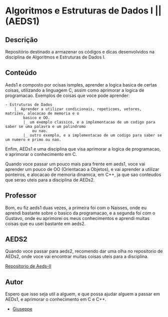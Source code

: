 #  Algoritmos e Estruturas de Dados I || (AEDS1)

## Descrição
Repositório destinado a armazenar os códigos e dicas desenvolvidos na disciplina de Algoritmos e Estruturas de Dados I.

## Conteúdo
Aeds1 e composto por ocisas ismples, aprender a logica basica de certas coisas, utilizando a linguagem C, assim como aprimorar a logica de programacao.
Exemplos de coisas que voce pode aprender:
```
- Estruturas de Dados
    |_ Aprender a utilizar condicionais, repeticoes, vetores, matrizes, alocacao de memoria e o
        basico e OO.
        |_ um exemplo classico, e a implementacao de um codigo para saber se uma palavra e um palindromo
            ou nao.
        |_ outro exemplo, e a implementacao de um codigo para saber se um numero e primo ou nao.
```

Enfim, AEDs1 e uma disciplina que visa aprimorar a logica de programacao, e aprimorar o conhecimento em C.

Quando voce passar um pouco mais para frente em aeds1, voce vai aprender um pouco de OO (Orientacao a Objetos), e vai aprender a utilizar ponteiros, e alocacao de memoria dinamica, em C++, ja que sao conteudos que serao uteis para a disciplina de AEDs2.

## Professor

Bom, eu fiz aeds1 duas vezes, a primeira foi com o Naisses, onde eu aprendi bastante sobre o basico da programacao, e a segunda foi com o Gustavo, onde eu aprimorei os meus conhecimentos e aprendi muitas coisas que eu usei bastante em aeds2.

## AEDS2

Quando voce passar para aeds2, recomendo dar uma olha no repositorio de AEDs2, onde voce vai encontrar muitas coisas uteis para a disciplina.

[Repositorio de Aeds-II](github.com/giusfds/AEDS-II)

## Autor
Espero que isso seja util a alguem, e que possa ajudar alguem a passar em AEDs1, e aprimorar o conhecimento em C e C++.
- [Giuseppe](github.com/giusfds)
